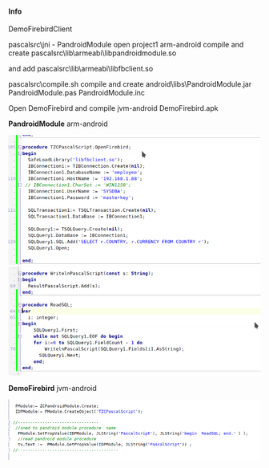 #### Info

DemoFirebirdClient

pascalsrc\jni - PandroidModule
open project1
arm-android compile and create 
pascalsrc\lib\armeabi\libpandroidmodule.so

and add 
pascalsrc\lib\armeabi\libfbclient.so

pascalsrc\compile.sh
compile and create 
android\libs\PandroidModule.jar
PandroidModule.pas
PandroidModule.inc

Open DemoFirebird and compile jvm-android 
DemoFirebird.apk

__PandroidModule__ arm-android

![GitHub Logo](/images/PandroidModule3.png) 
![GitHub Logo](/images/PandroidModule4.png)

__DemoFirebird__ jvm-android

![GitHub Logo](/images/DemoFirebird1.png)  
